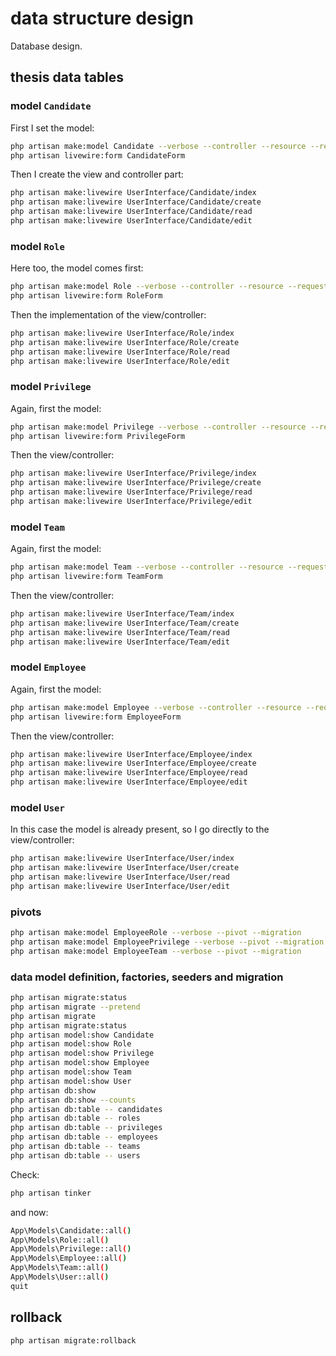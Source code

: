 # data structure design

Database design.

## thesis data tables

### model `Candidate`

First I set the model:

```bash
php artisan make:model Candidate --verbose --controller --resource --requests --policy --migration --factory --seed --pest
php artisan livewire:form CandidateForm
```

Then I create the view and controller part:

```bash
php artisan make:livewire UserInterface/Candidate/index
php artisan make:livewire UserInterface/Candidate/create
php artisan make:livewire UserInterface/Candidate/read
php artisan make:livewire UserInterface/Candidate/edit
```

### model `Role`

Here too, the model comes first:

```bash
php artisan make:model Role --verbose --controller --resource --requests --policy --migration --factory --seed --pest
php artisan livewire:form RoleForm
```

Then the implementation of the view/controller:

```bash
php artisan make:livewire UserInterface/Role/index
php artisan make:livewire UserInterface/Role/create
php artisan make:livewire UserInterface/Role/read
php artisan make:livewire UserInterface/Role/edit
```

### model `Privilege`

Again, first the model:

```bash
php artisan make:model Privilege --verbose --controller --resource --requests --policy --migration --factory --seed --pest
php artisan livewire:form PrivilegeForm
```

Then the view/controller:

```bash
php artisan make:livewire UserInterface/Privilege/index
php artisan make:livewire UserInterface/Privilege/create
php artisan make:livewire UserInterface/Privilege/read
php artisan make:livewire UserInterface/Privilege/edit
```

### model `Team`

Again, first the model:

```bash
php artisan make:model Team --verbose --controller --resource --requests --policy --migration --factory --seed --pest
php artisan livewire:form TeamForm
```

Then the view/controller:

```bash
php artisan make:livewire UserInterface/Team/index
php artisan make:livewire UserInterface/Team/create
php artisan make:livewire UserInterface/Team/read
php artisan make:livewire UserInterface/Team/edit
```

### model `Employee`

Again, first the model:

```bash
php artisan make:model Employee --verbose --controller --resource --requests --policy --migration --factory --seed --pest
php artisan livewire:form EmployeeForm
```

Then the view/controller:

```bash
php artisan make:livewire UserInterface/Employee/index
php artisan make:livewire UserInterface/Employee/create
php artisan make:livewire UserInterface/Employee/read
php artisan make:livewire UserInterface/Employee/edit
```

### model `User`

In this case the model is already present, so I go directly to the view/controller:

```bash
php artisan make:livewire UserInterface/User/index
php artisan make:livewire UserInterface/User/create
php artisan make:livewire UserInterface/User/read
php artisan make:livewire UserInterface/User/edit
```

### pivots

```bash
php artisan make:model EmployeeRole --verbose --pivot --migration
php artisan make:model EmployeePrivilege --verbose --pivot --migration
php artisan make:model EmployeeTeam --verbose --pivot --migration
```

### data model definition, factories, seeders and migration

```bash
php artisan migrate:status
php artisan migrate --pretend
php artisan migrate
php artisan migrate:status
php artisan model:show Candidate
php artisan model:show Role
php artisan model:show Privilege
php artisan model:show Employee
php artisan model:show Team
php artisan model:show User
php artisan db:show
php artisan db:show --counts
php artisan db:table -- candidates
php artisan db:table -- roles
php artisan db:table -- privileges
php artisan db:table -- employees
php artisan db:table -- teams
php artisan db:table -- users
```

Check:

```bash
php artisan tinker
```

and now:

```sh
App\Models\Candidate::all()
App\Models\Role::all()
App\Models\Privilege::all()
App\Models\Employee::all()
App\Models\Team::all()
App\Models\User::all()
quit
```

## rollback

```bash
php artisan migrate:rollback
```
